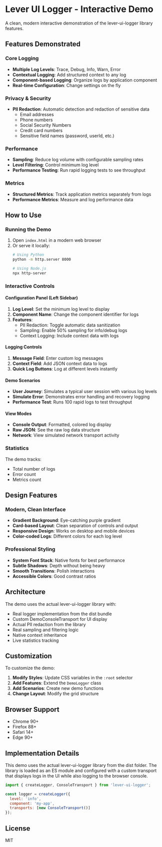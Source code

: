 # Lever UI Logger - Interactive Demo

A clean, modern interactive demonstration of the lever-ui-logger library features.

## Features Demonstrated

### Core Logging
- **Multiple Log Levels**: Trace, Debug, Info, Warn, Error
- **Contextual Logging**: Add structured context to any log
- **Component-based Logging**: Organize logs by application component
- **Real-time Configuration**: Change settings on the fly

### Privacy & Security
- **PII Redaction**: Automatic detection and redaction of sensitive data
  - Email addresses
  - Phone numbers
  - Social Security Numbers
  - Credit card numbers
  - Sensitive field names (password, userId, etc.)

### Performance
- **Sampling**: Reduce log volume with configurable sampling rates
- **Level Filtering**: Control minimum log level
- **Performance Testing**: Run rapid logging tests to see throughput

### Metrics
- **Structured Metrics**: Track application metrics separately from logs
- **Performance Metrics**: Measure and log performance data

## How to Use

### Running the Demo

1. Open `index.html` in a modern web browser
2. Or serve it locally:
   ```bash
   # Using Python
   python -m http.server 8000
   
   # Using Node.js
   npx http-server
   ```

### Interactive Controls

#### Configuration Panel (Left Sidebar)

1. **Log Level**: Set the minimum log level to display
2. **Component Name**: Change the component identifier for logs
3. **Features**:
   - PII Redaction: Toggle automatic data sanitization
   - Sampling: Enable 50% sampling for info/debug logs
   - Context Logging: Include context data with logs

#### Logging Controls

1. **Message Field**: Enter custom log messages
2. **Context Field**: Add JSON context data to logs
3. **Quick Log Buttons**: Log at different levels instantly

#### Demo Scenarios

- **User Journey**: Simulates a typical user session with various log levels
- **Simulate Error**: Demonstrates error handling and recovery logging
- **Performance Test**: Runs 100 rapid logs to test throughput

#### View Modes

- **Console Output**: Formatted, colored log display
- **Raw JSON**: See the raw log data structure
- **Network**: View simulated network transport activity

### Statistics

The demo tracks:
- Total number of logs
- Error count
- Metrics count

## Design Features

### Modern, Clean Interface
- **Gradient Background**: Eye-catching purple gradient
- **Card-based Layout**: Clean separation of controls and output
- **Responsive Design**: Works on desktop and mobile devices
- **Color-coded Logs**: Different colors for each log level

### Professional Styling
- **System Font Stack**: Native fonts for best performance
- **Subtle Shadows**: Depth without being heavy
- **Smooth Transitions**: Polish interactions
- **Accessible Colors**: Good contrast ratios

## Architecture

The demo uses the actual lever-ui-logger library with:
- Real logger implementation from the dist bundle
- Custom DemoConsoleTransport for UI display
- Actual PII redaction from the library
- Real sampling and filtering logic
- Native context inheritance
- Live statistics tracking

## Customization

To customize the demo:

1. **Modify Styles**: Update CSS variables in the `:root` selector
2. **Add Features**: Extend the `DemoLogger` class
3. **Add Scenarios**: Create new demo functions
4. **Change Layout**: Modify the grid structure

## Browser Support

- Chrome 90+
- Firefox 88+
- Safari 14+
- Edge 90+

## Implementation Details

This demo uses the actual lever-ui-logger library from the dist folder. The library is loaded as an ES module and configured with a custom transport that displays logs in the UI while also logging to the browser console.

```javascript
import { createLogger, ConsoleTransport } from 'lever-ui-logger';

const logger = createLogger({
  level: 'info',
  component: 'my-app',
  transports: [new ConsoleTransport()]
});
```

## License

MIT